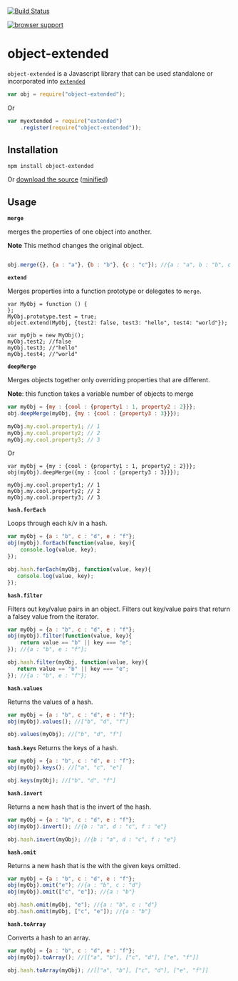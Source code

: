 [![Build Status](https://travis-ci.org/doug-martin/object-extended.png?branch=master)](https://travis-ci.org/doug-martin/object-extended)

[![browser support](https://ci.testling.com/doug-martin/object-extended.png)](https://ci.testling.com/doug-martin/object-extended)

# object-extended

`object-extended` is a Javascript library that can be used standalone or incorporated into [`extended`](https://github.com/doug-martin/extended)

```javascript
var obj = require("object-extended");
```

Or

```javascript
var myextended = require("extended")
	.register(require("object-extended"));
```

## Installation

```
npm install object-extended
```

Or [download the source](https://raw.github.com/doug-martin/object-extended/master/index.js) ([minified](https://raw.github.com/doug-martin/object-extended/master/object-extended.min.js))

## Usage

**`merge`**

merges the properties of one object into another.

**Note** This method changes the original object.

```javascript

obj.merge({}, {a : "a"}, {b : "b"}, {c : "c"}); //{a : "a", b : "b", c : "c"});

```

**`extend`**

Merges properties into a function prototype or delegates to `merge`.

```
var MyObj = function () {
};
MyObj.prototype.test = true;
object.extend(MyObj, {test2: false, test3: "hello", test4: "world"});

var myOjb = new MyObj();
myObj.test2; //false
myObj.test3; //"hello"
myObj.test4; //"world"
```

**`deepMerge`**

Merges objects together only overriding properties that are different.

**Note**: this function takes a variable number of objects to merge

```javascript
var myObj = {my : {cool : {property1 : 1, property2 : 2}}};
obj.deepMerge(myObj, {my : {cool : {property3 : 3}}});

myObj.my.cool.property1; // 1
myObj.my.cool.property2; // 2
myObj.my.cool.property3; // 3

```

Or

```javacript
var myObj = {my : {cool : {property1 : 1, property2 : 2}}};
obj(myObj).deepMerge({my : {cool : {property3 : 3}}});

myObj.my.cool.property1; // 1
myObj.my.cool.property2; // 2
myObj.my.cool.property3; // 3
```


**`hash.forEach`**

Loops through each k/v in a hash.

```javascript
var myObj = {a : "b", c : "d", e : "f"};
obj(myObj).forEach(function(value, key){
    console.log(value, key);
});

obj.hash.forEach(myObj, function(value, key){
   console.log(value, key);
});
```

**`hash.filter`**


Filters out key/value pairs in an object.
Filters out key/value pairs that return a falsey value from the iterator.

```javascript
var myObj = {a : "b", c : "d", e : "f"};
obj(myObj).filter(function(value, key){
    return value == "b" || key === "e";
}); //{a : "b", e : "f"};

obj.hash.filter(myObj, function(value, key){
   return value == "b" || key === "e";
}); //{a : "b", e : "f"};

```


**`hash.values`**

Returns the values of a hash.

```javascript
var myObj = {a : "b", c : "d", e : "f"};
obj(myObj).values(); //["b", "d", "f"]

obj.values(myObj); //["b", "d", "f"]

```

**`hash.keys`**
Returns the keys of a hash.

```javascript
var myObj = {a : "b", c : "d", e : "f"};
obj(myObj).keys(); //["a", "c", "e"]

obj.keys(myObj); //["b", "d", "f"]

```

**`hash.invert`**


Returns a new hash that is the invert of the hash.

```javascript
var myObj = {a : "b", c : "d", e : "f"};
obj(myObj).invert(); //{b : "a", d : "c", f : "e"}

obj.hash.invert(myObj); //{b : "a", d : "c", f : "e"}
```

**`hash.omit`**


Returns a new hash that is the with the given keys omitted.

```javascript
var myObj = {a : "b", c : "d", e : "f"};
obj(myObj).omit("e"); //{a : "b", c : "d"}
obj(myObj).omit(["c", "e"]); //{a : "b"}

obj.hash.omit(myObj, "e"); //{a : "b", c : "d"}
obj.hash.omit(myObj, ["c", "e"]); //{a : "b"}
```


**`hash.toArray`**

Converts a hash to an array.

```javascript
var myObj = {a : "b", c : "d", e : "f"};
obj(myObj).toArray(); //[["a", "b"], ["c", "d"], ["e", "f"]]

obj.hash.toArray(myObj); //[["a", "b"], ["c", "d"], ["e", "f"]]
```